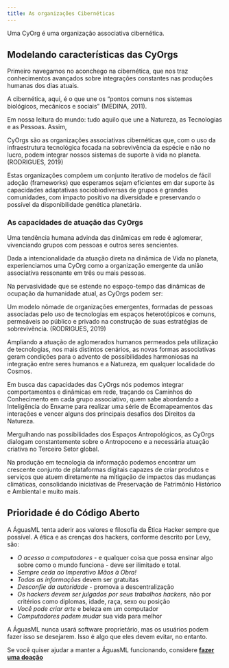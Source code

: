 ```yaml
---
title: As organizações Cibernéticas
---
```



Uma CyOrg é uma organização associativa cibernética.


## Modelando características das CyOrgs

Primeiro navegamos no aconchego na cibernética, que nos traz conhecimentos avançados sobre integrações constantes nas produções humanas dos dias atuais.

A cibernética, aqui, é o que une os “pontos comuns nos sistemas biológicos, mecânicos e sociais” (MEDINA, 2011).

Em nossa leitura do mundo: tudo aquilo que une a Natureza, as Tecnologias e as Pessoas. Assim,

   CyOrgs são as organizações associativas cibernéticas que, com o uso da infraestrutura tecnológica focada na sobrevivência da espécie e não no lucro, podem integrar nossos sistemas de suporte à vida no planeta.  (RODRIGUES, 2019)

Estas organizações compõem um conjunto iterativo de modelos de fácil adoção (frameworks) que esperamos sejam eficientes em dar suporte às capacidades adaptativas sociobiodiversas de grupos e grandes comunidades, com impacto positivo na diversidade e preservando o possível da disponibilidade genética planetária.


### As capacidades de atuação das CyOrgs

Uma tendência humana advinda das dinâmicas em rede é aglomerar, vivenciando grupos com pessoas e outros seres sencientes.

Dada a intencionalidade da atuação direta na dinâmica de Vida no planeta, experienciamos uma CyOrg como a organização emergente da união associativa ressonante em três ou mais pessoas.

Na pervasividade que se estende no espaço-tempo das dinâmicas de ocupação da humanidade atual, as CyOrgs podem ser:

   Um modelo nômade de organizações emergentes, formadas de pessoas associadas pelo uso de tecnologias em espaços heterotópicos e comuns, permeáveis ao público e privado na construção de suas estratégias de sobrevivência. (RODRIGUES, 2019)


Ampliando a atuação de aglomerados humanos permeados pela utilização de tecnologias, nos mais distintos cenários, as novas formas associativas geram condições para o advento de possibilidades harmoniosas na integração entre seres humanos e a Natureza, em qualquer localidade do Cosmos.

Em busca das capacidades das CyOrgs nós podemos integrar comportamentos e dinâmicas em rede, traçando os Caminhos do Conhecimento em cada grupo associativo, quem sabe abordando a Inteligência do Enxame para realizar uma série de Ecomapeamentos das interações e vencer alguns dos principais desafios dos Direitos da Natureza.

Mergulhando nas possibilidades dos Espaços Antropológicos, as CyOrgs dialogam constantemente sobre o Antropoceno e a necessária atuação criativa no Terceiro Setor global.

Na produção em tecnologia da informação podemos encontrar um crescente conjunto de plataformas digitais capazes de criar produtos e serviços que atuem diretamente na mitigação de impactos das mudanças climáticas, consolidando iniciativas de Preservação de Patrimônio Histórico e Ambiental e muito mais.


## Prioridade é do Código Aberto

A ÁguasML tenta aderir aos valores e filosofia da Ética Hacker sempre que possível. A ética e as crenças dos hackers, conforme descrito por Levy, são:

- *O acesso a computadores* - e qualquer coisa que possa ensinar algo sobre como o mundo funciona - deve ser ilimitado e total.
- *Sempre ceda ao Imperativo Mãos à Obra!*
- *Todas as informações* devem ser gratuitas
- *Desconfie da autoridade* - promova a descentralização
- *Os hackers devem ser julgados por seus trabalhos hackers*, não por critérios como diplomas, idade, raça, sexo ou posição
- *Você pode criar arte* e beleza em um computador
- *Computadores podem mudar* sua vida para melhor

A ÁguasML nunca usará software proprietário, mas os usuários podem fazer isso se desejarem. Isso é algo que eles devem evitar, no entanto.

Se você quiser ajudar a manter a ÁguasML funcionando, considere [**fazer uma doação**](/colabore)